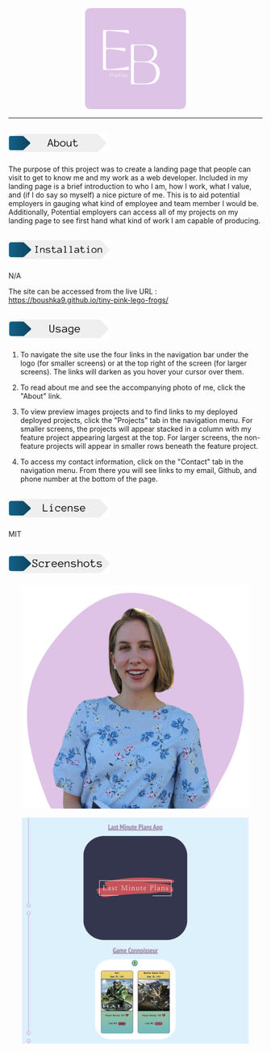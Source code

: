 <p align="center">
    <img src="./assets/images/logo.png" alt="E B logo" width=200px height=200px style="border-radius:5%">
</p>

---

## <img src="./assets/images/about.png" alt="About Header" height="40px">

The purpose of this project was to create a landing page that people can visit to get to know me and my work as a web developer. Included in my landing page is a brief introduction to who I am, how I work, what I value, and (if I do say so myself) a nice picture of me. This is to aid potential employers in gauging what kind of employee and team member I would be. Additionally, Potential employers can access all of my projects on my landing page to see first hand what kind of work I am capable of producing. 

## <img src="./assets/images/installation.png" alt="Installation Header" height="40px">

N/A

The site can be accessed from the live URL : https://boushka9.github.io/tiny-pink-lego-frogs/


## <img src="./assets/images/usage.png" alt="Usage Header" height="40px">


1. To navigate the site use the four links in the navigation bar under the logo (for smaller screens) or at the top right of the screen (for larger screens). The links will darken as you hover your cursor over them.

2. To read about me and see the accompanying photo of me, click the "About" link.

3. To view preview images projects and to find links to my deployed deployed projects, click the "Projects" tab in the navigation menu.
For smaller screens, the projects will appear stacked in a column with my feature project appearing largest at the top.
For larger screens, the non-feature projects will appear in smaller rows beneath the feature project.

4. To access my contact information, click on the "Contact" tab in the navigation menu. From there you will see links to my email, Github, and phone number at the bottom of the page.


## <img src="./assets/images/license.png" alt="license Header" height="40px">

MIT

## <img src="./assets/images/screenshots.png" alt="screenshots Header" height="40px">

<p align="center">
    <img src="./assets/images/aboutme.png" alt="Emma's Profile Picture" width=450px style="margin: 0 0 15px 0">
    <br>
    <img src="./assets/images/projects.png" alt="Emma's Projects" width=450px style="margin: 0 0 15px 0">
</p>
